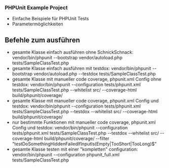 ### PHPUnit Example Project
- Einfache Beispiele für PHPUnit Tests
- Parametermöglichkeiten

## Befehle zum ausführen
- gesamte Klasse einfach ausführen ohne SchnickSchnack: vendor/bin/phpunit --bootstrap vendor/autoload.php tests/SampleClassTest.php
- gesamte Klasse einfach ausführen mit testdox: vendor/bin/phpunit --bootstrap vendor/autoload.php --testdox tests/SampleClassTest.php
- gesamte Klasse mit manueller code coverage, phpunit.xml Config ohne testdox: vendor/bin/phpunit --configuration tests/phpunit.xml tests/SampleClassTest.php --whitelist src/ --coverage-html build/phpunit/coverage/
- gesamte Klasse mit manueller code coverage, phpunit.xml Config und testdox: vendor/bin/phpunit --configuration tests/phpunit.xml tests/SampleClassTest.php --testdox --whitelist src/ --coverage-html build/phpunit/coverage/
- nur bestimmte Funktionen mit manueller code coverage, phpunit.xml Config und testdox: vendor/bin/phpunit --configuration tests/phpunit.xml tests/SampleClassTest.php --testdox --whitelist src/ --coverage-html build/phpunit/coverage/ --filter "testDoSomethingHiddenFailedIfInputIs(Empty|TooShort|TooLong)$"
- gesamte Klasse testen mit einer "kompletten" configuration: vendor/bin/phpunit --configuration phpunit\_full.xml tests/SampleClassTest.php